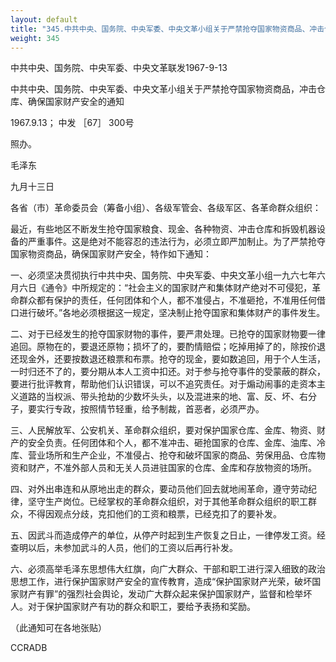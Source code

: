 ```yaml
---
layout: default
title: "345.中共中央、国务院、中央军委、中央文革小组关于严禁抢夺国家物资商品、冲击仓库、确保国家财产安全的通知"
weight: 345
---
```


中共中央、国务院、中央军委、中央文革联发1967-9-13

中共中央、国务院、中央军委、中央文革小组关于严禁抢夺国家物资商品，冲击仓库、确保国家财产安全的通知

1967.9.13； 中发 ［67］ 300号

照办。

毛泽东

九月十三日

各省（市）革命委员会（筹备小组）、各级军管会、各级军区、各革命群众组织：

最近，有些地区不断发生抢夺国家粮食、现金、各种物资、冲击仓库和拆毁机器设备的严重事件。这是绝对不能容忍的违法行为，必须立即严加制止。为了严禁抢夺国家物资商品，确保国家财产安全，特作如下通知：

一、必须坚决贯彻执行中共中央、国务院、中央军委、中央文革小组一九六七年六月六日《通令》中所规定的：“社会主义的国家财产和集体财产绝对不可侵犯，革命群众都有保护的责任，任何团体和个人，都不准侵占，不准砸抢，不准用任何借口进行破坏。”各地必须根据这一规定，坚决制止抢夺国家和集体财产的事件发生。

二、对于已经发生的抢夺国家财物的事件，要严肃处理。已抢夺的国家财物要一律追回。原物在的，要退还原物；损坏了的，要酌情赔偿；吃掉用掉了的，除按价退还现金外，还要按数退还粮票和布票。抢夺的现金，要如数追回，用于个人生活，一时归还不了的，要分期从本人工资中扣还。对于参与抢夺事件的受蒙蔽的群众，要进行批评教育，帮助他们认识错误，可以不追究责任。对于煽动闹事的走资本主义道路的当权派、带头抢劫的少数坏头头，以及混进来的地、富、反、坏、右分子，要实行专政，按照情节轻重，给予制裁，首恶者，必须严办。

三、人民解放军、公安机关、革命群众组织，要对保护国家仓库、金库、物资、财产的安全负责。任何团体和个人，都不准冲击、砸抢国家的仓库、金库、油库、冷库、营业场所和生产企业，不准侵占、抢夺和破坏国家的商品、劳保用品、仓库物资和财产，不准外部人员和无关人员进驻国家的仓库、金库和存放物资的场所。

四、对外出串连和从原地出走的群众，要动员他们回去就地闹革命，遵守劳动纪律，坚守生产岗位。已经掌权的革命群众组织，对于其他革命群众组织的职工群众，不得因观点分歧，克扣他们的工资和粮票，已经克扣了的要补发。

五、因武斗而造成停产的单位，从停产时起到生产恢复之日止，一律停发工资。经查明以后，未参加武斗的人员，他们的工资以后再行补发。

六、必须高举毛泽东思想伟大红旗，向广大群众、干部和职工进行深入细致的政治思想工作，进行保护国家财产安全的宣传教育，造成“保护国家财产光荣，破坏国家财产有罪”的强烈社会舆论，发动广大群众起来保护国家财产，监督和检举坏人。对于保护国家财产有功的群众和职工，要给予表扬和奖励。

（此通知可在各地张贴）

CCRADB

